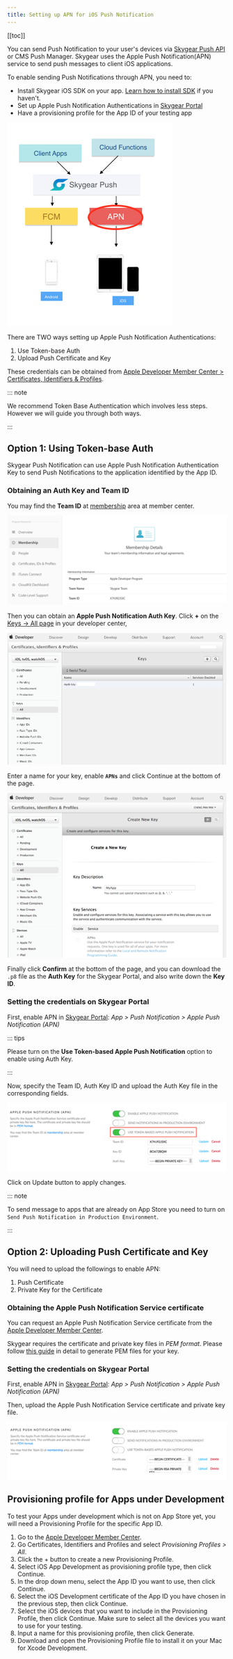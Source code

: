```yaml
---
title: Setting up APN for iOS Push Notification
---
```


[[toc]]

You can send Push Notification to your user's devices via [Skygear Push API][doc-push-basic-ios] or CMS Push Manager. Skygear uses the Apple Push Notification(APN) service to send push messages to client iOS applications.

To enable sending Push Notifications through APN, you need to:

* Install Skygear iOS SDK on your app. [Learn how to install SDK][doc-ios-quickstart] if you haven't.
* Set up Apple Push Notification Authentications in [Skygear Portal][skygear-portal]
* Have a provisioning profile for the App ID of your testing app

![Overview of Skygear Push Notifications][push-overview-apn]

There are TWO ways setting up Apple Push Notification Authentications:

1. Use Token-base Auth
2. Upload Push Certificate and Key

These credentials can be obtained from [Apple Developer Member Center > Certificates, Identifiers & Profiles](apple-developer-member-center-cert).

::: note

We recommend Token Base Authentication which involves less steps. However we will guide you through both ways.

:::

## Option 1: Using Token-base Auth

Skygear Push Notification can use Apple Push Notification Authentication Key to send Push Notifications to the application identified by the App ID.

### Obtaining an Auth Key and Team ID

You may find the **Team ID** at [membership](https://developer.apple.com/account/#/membership/) area at member center.

![View your team ID][apn-view-team-id]

Then you can obtain an **Apple Push Notification Auth Key**. Click **+** on the [Keys -> All page][apple-developer-keys-all] in your developer center, 

![View you Auth Keys][apn-view-auth-key]

Enter a name for your key, enable **`APNs`** and click Continue at the bottom of the page. 

![Create Key][apn-view-create-key]

Finally click **Confirm** at the bottom of the page, and you can download the `.p8` file as the **Auth Key** for the Skygear Portal, and also write down the **Key ID**.

### Setting the credentials on Skygear Portal

First, enable APN in [Skygear Portal][skygear-portal]: *App > Push Notification > Apple Push Notification (APN)*

::: tips

Please turn on the **Use Token-based Apple Push Notification** option to enable using Auth Key.

:::

Now, specify the Team ID, Auth Key ID and upload the Auth Key file in the corresponding fields.

![Filling in Auth Key on Skygear Portal][apn-fill-in-auth-key]

Click on Update button to apply changes.

::: note

To send message to apps that are already on App Store you need to turn on `Send Push Notification in Production Environment`.

:::

## Option 2: Uploading Push Certificate and Key

You will need to upload the followings to enable APN:

1. Push Certificate
2. Private Key for the Certificate

### Obtaining the Apple Push Notification Service certificate

You can request an Apple Push Notification Service certificate from the [Apple Developer Member Center][apple-developer-member-center].

Skygear requires the certificate and private key files in *PEM format*. Please follow [this guide][generating-pem-guide] in detail to generate PEM files for your key.

### Setting the credentials on Skygear Portal

First, enable APN in [Skygear Portal][skygear-portal]: *App > Push Notification > Apple Push Notification (APN)*

Then, upload the Apple Push Notification Service certificate and private key file. 

![Upload Push Certificate to Skygear Portal][apn-upload-cert]

## Provisioning profile for Apps under Development

To test your Apps under development which is not on App Store yet, you will need a Provisioning Profile for the specific App ID.

1. Go to the [Apple Developer Member Center][apple-developer-member-center].
2. Go Certificates, Identifiers and Profiles and select *Provisioning Profiles > All*.
3. Click the + button to create a new Provisioning Profile.
4. Select iOS App Development as provisioning profile type, then click Continue.
5. In the drop down menu, select the App ID you want to use, then click Continue.
6. Select the iOS Development certificate of the App ID you have chosen in the previous step, then click Continue.
7. Select the iOS devices that you want to include in the Provisioning Profile, then click Continue. Make sure to select all the devices you want to use for your testing.
8. Input a name for this provisioning profile, then click Generate.
9. Download and open the Provisioning Profile file to install it on your Mac for Xcode Development.

[doc-push-basic-ios]: /guides/push-notifications/basics/ios/
[apn-download-authkey]:/assets/push-notifications/apn-download-authkey.png
[apn-fill-in-auth-key]:/assets/push-notifications/apn-fill-in-auth-key.png
[apn-upload-cert]:/assets/push-notifications/apn-upload-cert.png
[apn-view-auth-key]:/assets/push-notifications/apn-view-auth-key.png
[apn-view-team-id]:/assets/push-notifications/apn-view-team-id.png
[apn-view-create-key]:/assets/push-notifications/apn-view-create-key.png
[apn-view-download-key]:/assets/push-notifications/apn-view-download-key.png
[apple-developer-account-cert]: https://developer.apple.com/account/ios/certificate/
[apple-developer-member-center]: https://developer.apple.com/membercenter/index.action
[apple-developer-keys-all]: https://developer.apple.com/account/ios/authkey/
[doc-ios-quickstart]: /guides/intro/quickstart/ios/
[generating-pem-guide]: https://blog.krishan711.com/generating-ios-push-certificates
[push-overview-apn]:/assets/push-notifications/push-overview-apn.png
[skygear-portal]: https://portal.skygear.io

